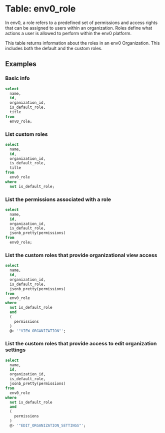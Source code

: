 # Table: env0_role

In env0, a role refers to a predefined set of permissions and access rights that can be assigned to users within an organization. Roles define what actions a user is allowed to perform within the env0 platform.

This table returns information about the roles in an env0 Organization. This includes both the default and the custom roles.

## Examples

### Basic info

```sql
select
  name,
  id,
  organization_id,
  is_default_role,
  title
from
  env0_role;
```

### List custom roles

```sql
select
  name,
  id,
  organization_id,
  is_default_role,
  title
from
  env0_role
where
  not is_default_role;
```

### List the permissions associated with a role

```sql
select
  name,
  id,
  organization_id,
  is_default_role,
  jsonb_pretty(permissions)
from
  env0_role;
```

### List the custom roles that provide organizational view access

```sql
select
  name,
  id,
  organization_id,
  is_default_role,
  jsonb_pretty(permissions)
from
  env0_role
where
  not is_default_role
  and
  (
    permissions
  )
  @> '"VIEW_ORGANIZATION"';
```

### List the custom roles that provide access to edit organization settings

```sql
select
  name,
  id,
  organization_id,
  is_default_role,
  jsonb_pretty(permissions)
from
  env0_role
where
  not is_default_role
  and
  (
    permissions
  )
  @> '"EDIT_ORGANIZATION_SETTINGS"';
```